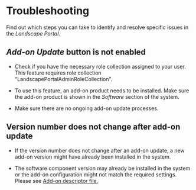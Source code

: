<!-- loio257ba650c2cf4be0a428ae112de8be68 -->

# Troubleshooting

Find out which steps you can take to identify and resolve specific issues in the *Landscape Portal*.



<a name="loio257ba650c2cf4be0a428ae112de8be68__section_bpt_nh2_trb"/>

## *Add-on Update* button is not enabled

-   Check if you have the necessary role collection assigned to your user. This feature requires role collection “LandscapePortalAdminRoleCollection”.

-   To use this feature, an add-on product needs to be installed. Make sure the add-on product is shown in the *Software* section of the system.

-   Make sure there are no ongoing add-on update processes.




<a name="loio257ba650c2cf4be0a428ae112de8be68__section_qg5_wmn_ysb"/>

## Version number does not change after add-on update

-   If the version number does not change after an add-on update, a new add-on version might have already been installed in the system.

-   The software component version may already be installed in the system or the add-on configuration might not match the required settings. Please see [Add-on descriptor file.](https://www.project-piper.io/scenarios/abapEnvironmentAddons/#add-on-descriptor-file) 


